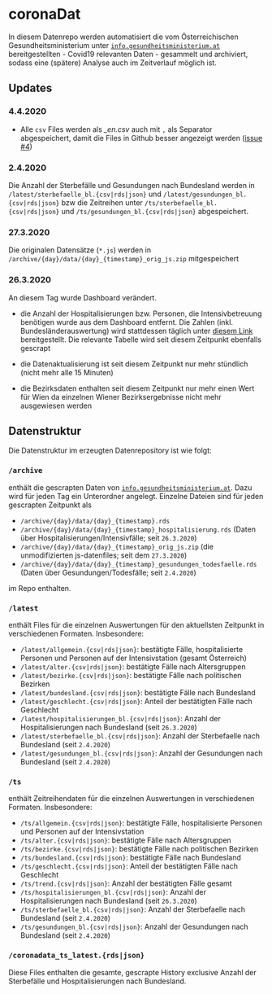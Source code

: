 # coronaDat

In diesem Datenrepo werden automatisiert die vom Österreichischen Gesundheitsministerium unter  [`info.gesundheitsministerium.at`](https://info.gesundheitsministerium.at) bereitgestellten - Covid19 relevanten Daten - gesammelt und archiviert, sodass eine (spätere) Analyse auch im Zeitverlauf möglich ist.

## Updates
### 4.4.2020
- Alle `csv` Files werden als *_en.csv* auch mit `,` als Separator abgespeichert, damit die Files in Github besser angezeigt werden ([issue #4](https://github.com/statistikat/coronaDAT/issues/4))

### 2.4.2020
Die Anzahl der Sterbefälle und Gesundungen nach Bundesland werden in `/latest/sterbefaelle_bl.{csv|rds|json}` und `/latest/gesundungen_bl.{csv|rds|json}` bzw die Zeitreihen unter `/ts/sterbefaelle_bl.{csv|rds|json}` und `/ts/gesundungen_bl.{csv|rds|json}` abgespeichert.

### 27.3.2020
Die originalen Datensätze (`*.js`) werden in `/archive/{day}/data/{day}_{timestamp}_orig_js.zip` mitgespeichert

### 26.3.2020
An diesem Tag wurde Dashboard verändert. 

- die Anzahl der Hospitalisierungen bzw. Personen, die Intensivbetreuung benötigen  wurde aus dem Dashboard entfernt. Die Zahlen (inkl. Bundesländerauswertung) wird stattdessen täglich unter [diesem Link](https://www.sozialministerium.at/Informationen-zum-Coronavirus/Dashboard/Zahlen-zur-Hospitalisierung) bereitgestellt. Die relevante Tabelle wird seit diesem Zeitpunkt ebenfalls gescrapt

- die Datenaktualisierung ist seit diesem Zeitpunkt nur mehr stündlich (nicht mehr alle 15 Minuten)
- die Bezirksdaten enthalten seit diesem Zeitpunkt nur mehr einen Wert für Wien da einzelnen Wiener Bezirksergebnisse nicht mehr ausgewiesen werden

## Datenstruktur
Die Datenstruktur im erzeugten Datenrepository ist wie folgt:

### `/archive`
enthält die gescrapten Daten von [`info.gesundheitsministerium.at`](https://info.gesundheitsministerium.at). Dazu wird für jeden Tag ein Unterordner angelegt. Einzelne Dateien sind für jeden gescrapten Zeitpunkt als 

- `/archive/{day}/data/{day}_{timestamp}.rds` 
- `/archive/{day}/data/{day}_{timestamp}_hospitalisierung.rds` (Daten über Hospitalisierungen/Intensivfälle; seit `26.3.2020`)
- `/archive/{day}/data/{day}_{timestamp}_orig_js.zip` (die unmodifizierten js-datenfiles; seit dem `27.3.2020`)
- `/archive/{day}/data/{day}_{timestamp}_gesundungen_todesfaelle.rds` (Daten über Gesundungen/Todesfälle; seit `2.4.2020`)

im Repo enthalten.

### `/latest`
enthält Files für die einzelnen Auswertungen für den aktuellsten Zeitpunkt in verschiedenen Formaten. Insbesondere:

- `/latest/allgemein.{csv|rds|json}`: bestätigte Fälle, hospitalisierte Personen und Personen auf der Intensivstation (gesamt Österreich)
- `/latest/alter.{csv|rds|json}`: bestätigte Fälle nach Altersgruppen
- `/latest/bezirke.{csv|rds|json}`: bestätigte Fälle nach politischen Bezirken
- `/latest/bundesland.{csv|rds|json}`: bestätigte Fälle nach Bundesland
- `/latest/geschlecht.{csv|rds|json}`: Anteil der bestätigten Fälle nach Geschlecht
- `/latest/hospitalisierungen_bl.{csv|rds|json}`: Anzahl der Hospitalisierungen nach Bundesland (seit `26.3.2020`)
- `/latest/sterbefaelle_bl.{csv|rds|json}`: Anzahl der Sterbefaelle nach Bundesland (seit `2.4.2020`)
- `/latest/gesundungen_bl.{csv|rds|json}`: Anzahl der Gesundungen nach Bundesland (seit `2.4.2020`)

### `/ts`
enthält Zeitreihendaten für die einzelnen Auswertungen in verschiedenen Formaten. Insbesondere:

- `/ts/allgemein.{csv|rds|json}`: bestätigte Fälle, hospitalisierte Personen und Personen auf der Intensivstation
- `/ts/alter.{csv|rds|json}`: bestätigte Fälle nach Altersgruppen
- `/ts/bezirke.{csv|rds|json}`: bestätigte Fälle nach politischen Bezirken
- `/ts/bundesland.{csv|rds|json}`: bestätigte Fälle nach Bundesland
- `/ts/geschlecht.{csv|rds|json}`: Anteil der bestätigten Fälle nach Geschlecht
- `/ts/trend.{csv|rds|json}`: Anzahl der bestätigten Fälle gesamt
- `/ts/hospitalisierungen_bl.{csv|rds|json}`: Anzahl der Hospitalisierungen nach Bundesland (seit `26.3.2020`)
- `/ts/sterbefaelle_bl.{csv|rds|json}`: Anzahl der Sterbefaelle nach Bundesland (seit `2.4.2020`)
- `/ts/gesundungen_bl.{csv|rds|json}`: Anzahl der Gesundungen nach Bundesland (seit `2.4.2020`)

### `/coronadata_ts_latest.{rds|json}`
Diese Files enthalten die gesamte, gescrapte History exclusive Anzahl der Sterbefälle und Hospitalisierungen nach Bundesland.
